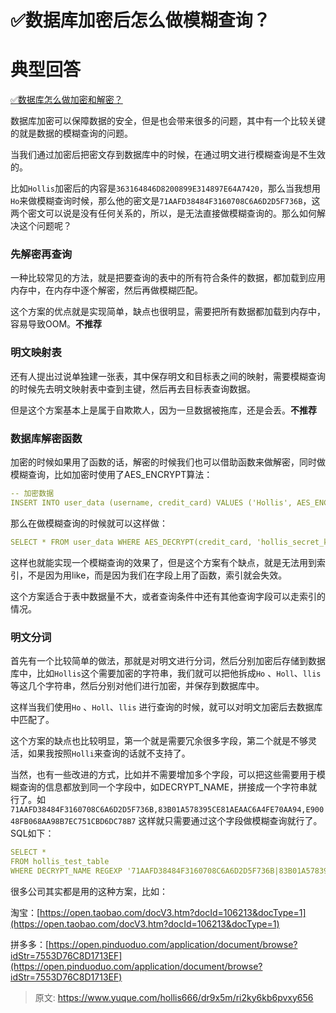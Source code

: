 # ✅数据库加密后怎么做模糊查询？


# 典型回答

[✅数据库怎么做加密和解密？](https://www.yuque.com/hollis666/dr9x5m/xg32pfnstsrh9pdp?view=doc_embed)

数据库加密可以保障数据的安全，但是也会带来很多的问题，其中有一个比较关键的就是数据的模糊查询的问题。

当我们通过加密后把密文存到数据库中的时候，在通过明文进行模糊查询是不生效的。

比如`Hollis`加密后的内容是`363164846D8200899E314897E64A7420`，那么当我想用`Ho`来做模糊查询时候，那么他的密文是`71AAFD38484F3160708C6A6D2D5F736B`，这两个密文可以说是没有任何关系的，所以，是无法直接做模糊查询的。那么如何解决这个问题呢？


### 先解密再查询

一种比较常见的方法，就是把要查询的表中的所有符合条件的数据，都加载到应用内存中，在内存中逐个解密，然后再做模糊匹配。

这个方案的优点就是实现简单，缺点也很明显，需要把所有数据都加载到内存中，容易导致OOM。**不推荐**


### 明文映射表

还有人提出过说单独建一张表，其中保存明文和目标表之间的映射，需要模糊查询的时候先去明文映射表中查到主键，然后再去目标表查询数据。

但是这个方案基本上是属于自欺欺人，因为一旦数据被拖库，还是会丢。**不推荐**


### 数据库解密函数

加密的时候如果用了函数的话，解密的时候我们也可以借助函数来做解密，同时做模糊查询，比如加密时使用了AES_ENCRYPT算法：

```yaml
-- 加密数据
INSERT INTO user_data (username, credit_card) VALUES ('Hollis', AES_ENCRYPT('1234-5678-9012-3456', 'hollis_secret_key'));
```


那么在做模糊查询的时候就可以这样做：

```yaml
SELECT * FROM user_data WHERE AES_DECRYPT(credit_card, 'hollis_secret_key') like 'Hol%';
```

这样也就能实现一个模糊查询的效果了，但是这个方案有个缺点，就是无法用到索引，不是因为用like，而是因为我们在字段上用了函数，索引就会失效。

这个方案适合于表中数据量不大，或者查询条件中还有其他查询字段可以走索引的情况。


### 明文分词

首先有一个比较简单的做法，那就是对明文进行分词，然后分别加密后存储到数据库中，比如`Hollis`这个需要加密的字符串，我们就可以把他拆成`Ho` 、`Holl`、`llis`等这几个字符串，然后分别对他们进行加密，并保存到数据库中。

这样当我们使用`Ho` 、`Holl`、`llis` 进行查询的时候，就可以对明文加密后去数据库中匹配了。

这个方案的缺点也比较明显，第一个就是需要冗余很多字段，第二个就是不够灵活，如果我按照`Holli`来查询的话就不支持了。

当然，也有一些改进的方式，比如并不需要增加多个字段，可以把这些需要用于模糊查询的信息都放到同一个字段中，如DECRYPT_NAME，拼接成一个字符串就行了。如`71AAFD38484F3160708C6A6D2D5F736B,83B01A578395CE81AEAAC6A4FE70AA94,E90048FB068AA98B7EC751CBD6DC78B7` 这样就只需要通过这个字段做模糊查询就行了。SQL如下：

```yaml
SELECT *
FROM hollis_test_table
WHERE DECRYPT_NAME REGEXP '71AAFD38484F3160708C6A6D2D5F736B|83B01A578395CE81AEAAC6A4FE70AA94|E90048FB068AA98B7EC751CBD6DC78B7';
```


很多公司其实都是用的这种方案，比如：

淘宝：[https://open.taobao.com/docV3.htm?docId=106213&docType=1](https://open.taobao.com/docV3.htm?docId=106213&docType=1)

拼多多：[https://open.pinduoduo.com/application/document/browse?idStr=7553D76C8D1713EF](https://open.pinduoduo.com/application/document/browse?idStr=7553D76C8D1713EF)


> 原文: <https://www.yuque.com/hollis666/dr9x5m/ri2ky6kb6pvxy656>